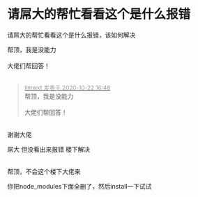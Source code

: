 # 请屌大的帮忙看看这个是什么报错


请屌大的帮忙看看这个是什么报错，该如何解决<img id="aimg_qBmvj" onclick="zoom(this, this.src, 0, 0, 0)" class="zoom" src="https://up.img.cool/2020/10/22/276158e9f36ac.png" onmouseover="img_onmouseoverfunc(this)" onload="thumbImg(this)" border="0" alt="" /><img id="aimg_F77f2" onclick="zoom(this, this.src, 0, 0, 0)" class="zoom" src="https://cdn.jsdelivr.net/gh/hishis/forum-master/public/images/patch.gif" onmouseover="img_onmouseoverfunc(this)" onload="thumbImg(this)" border="0" alt="" />

帮顶，我是没能力<br />
<br />
大佬们帮回答！<br />
<br />
<img src="static/image/smiley/default/sad.gif" smilieid="2" border="0" alt="" /><img src="static/image/smiley/default/sad.gif" smilieid="2" border="0" alt="" /><img src="static/image/smiley/default/sad.gif" smilieid="2" border="0" alt="" />

<div class="quote"><blockquote><font size="2"><a href="https://www.hostloc.com/forum.php?mod=redirect&amp;goto=findpost&amp;pid=9336644&amp;ptid=757213" target="_blank"><font color="#999999">llmwxt 发表于 2020-10-22 16:48</font></a></font><br />
帮顶，我是没能力<br />
<br />
大佬们帮回答！</blockquote></div><br />
谢谢大佬<img id="aimg_WZcsc" onclick="zoom(this, this.src, 0, 0, 0)" class="zoom" src="https://cdn.jsdelivr.net/gh/hishis/forum-master/public/images/patch.gif" onmouseover="img_onmouseoverfunc(this)" onload="thumbImg(this)" border="0" alt="" />

屌大 但没看出来报错 楼下解决<br />
<br />
<img id="aimg_DWq63" onclick="zoom(this, this.src, 0, 0, 0)" class="zoom" src="https://imgurl.mxdreamx.com/2020/10/20/TOIMG3555c1020074632N.png" onmouseover="img_onmouseoverfunc(this)" onload="thumbImg(this)" border="0" alt="" />

帮顶，不会这个楼下大佬来

你把node_modules下面全删了，然后install一下试试
